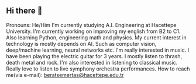 ## Hi there 👋

<!--
**berat9377/berat9377** is a ✨ _special_ ✨ repository because its `README.md` (this file) appears on your GitHub profile.

Here are some ideas to get you started:

- 🔭 I’m currently working on ...
- 🌱 I’m currently learning ...
- 👯 I’m looking to collaborate on ...
- 🤔 I’m looking for help with ...
- 💬 Ask me about ...
- 📫 How to reach me: ...
- 😄 Pronouns: ...
- ⚡ Fun fact: ...
-->

Pronouns: He/Him
I'm currently studying A.I. Engineering at Hacettepe University.
I'm currently working on improving my english from B2 to C1. Also learning Python, engineering math and physics.
My current interest in technology is mostly depends on AI. Such as computer vision, deep/machine learning, neural networks etc.
I'm really interested in music. I have been playing the electric guitar for 3 years. I mostly listen to thrash, death metal and rock. <!-- Metallica, Slayer, Megadeth, Arctic Monkeys -->
I'm also interested in listening to classical music. Really love to listen to live symphony orchestra performances.
How to reach me(via e-mail): beratsemertas@hacettepe.edu.tr
